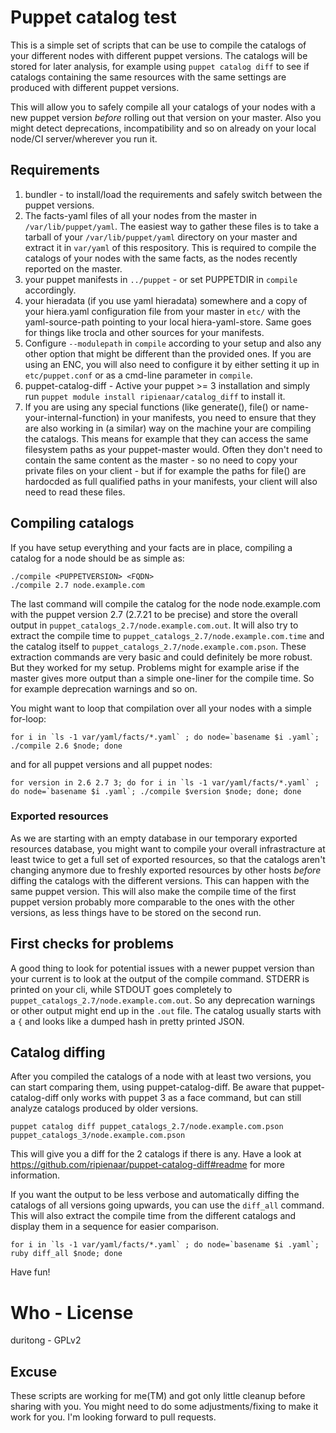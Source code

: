 # Puppet catalog test

This is a simple set of scripts that can be use to compile the catalogs of your different nodes with different puppet versions. The catalogs will be stored for later analysis, for example using `puppet catalog diff` to see if catalogs containing the same resources with the same settings are produced with different puppet versions.

This will allow you to safely compile all your catalogs of your nodes with a new puppet version *before* rolling out that version on your master. Also you might detect deprecations, incompatibility and so on already on your local node/CI server/wherever you run it.

## Requirements

1. bundler - to install/load the requirements and safely switch between the puppet versions.
1. The facts-yaml files of all your nodes from the master in `/var/lib/puppet/yaml`. The easiest way to gather these files is to take a tarball of your `/var/lib/puppet/yaml` directory on your master and extract it in `var/yaml` of this respository. This is required to compile the catalogs of your nodes with the same facts, as the nodes recently reported on the master.
1. your puppet manifests in `../puppet` - or set PUPPETDIR in `compile` accordingly.
1. your hieradata (if you use yaml hieradata) somewhere and a copy of your hiera.yaml configuration file from your master in `etc/` with the yaml-source-path pointing to your local hiera-yaml-store. Same goes for things like trocla and other sources for your manifests.
1. Configure `--modulepath` in `compile` according to your setup and also any other option that might be different than the provided ones. If you are using an ENC, you will also need to configure it by either setting it up in `etc/puppet.conf` or as a cmd-line parameter in `compile`.
1. puppet-catalog-diff - Active your puppet >= 3 installation and simply run `puppet module install ripienaar/catalog_diff` to install it.
1. If you are using any special functions (like generate(), file() or name-your-internal-function) in your manifests, you need to ensure that they are also working in (a similar) way on the machine your are compiling the catalogs. This means for example that they can access the same filesystem paths as your puppet-master would. Often they don't need to contain the same content as the master - so no need to copy your private files on your client - but if for example the paths for file() are hardocded as full qualified paths in your manifests, your client will also need to read these files.

## Compiling catalogs

If you have setup everything and your facts are in place, compiling a catalog for a node should be as simple as:

    ./compile <PUPPETVERSION> <FQDN>
    ./compile 2.7 node.example.com

The last command will compile the catalog for the node node.example.com with the puppet version 2.7 (2.7.21 to be precise) and store the overall output in `puppet_catalogs_2.7/node.example.com.out`. It will also try to extract the compile time to `puppet_catalogs_2.7/node.example.com.time` and the catalog itself to `puppet_catalogs_2.7/node.example.com.pson`. These extraction commands are very basic and could definitely be more robust. But they worked for my setup. Problems might for example arise if the master gives more output than a simple one-liner for the compile time. So for example deprecation warnings and so on.

You might want to loop that compilation over all your nodes with a simple for-loop:

    for i in `ls -1 var/yaml/facts/*.yaml` ; do node=`basename $i .yaml`; ./compile 2.6 $node; done

and for all puppet versions and all puppet nodes:

    for version in 2.6 2.7 3; do for i in `ls -1 var/yaml/facts/*.yaml` ; do node=`basename $i .yaml`; ./compile $version $node; done; done

### Exported resources

As we are starting with an empty database in our temporary exported resources database, you might want to compile your overall infrastracture at least twice to get a full set of exported resources, so that the catalogs aren't changing anymore due to freshly exported resources by other hosts *before* diffing the catalogs with the different versions. This can happen with the same puppet version.
This will also make the compile time of the first puppet version probably more comparable to the ones with the other versions, as less things have to be stored on the second run.

## First checks for problems

A good thing to look for potential issues with a newer puppet version than your current is to look at the output of the compile command. STDERR is printed on your cli, while STDOUT goes completely to `puppet_catalogs_2.7/node.example.com.out`. So any deprecation warnings or other output might end up in the `.out` file. The catalog usually starts with a `{` and looks like a dumped hash in pretty printed JSON.

## Catalog diffing

After you compiled the catalogs of a node with at least two versions, you can start comparing them, using puppet-catalog-diff. Be aware that puppet-catalog-diff only works with puppet 3 as a face command, but can still analyze catalogs produced by older versions.

    puppet catalog diff puppet_catalogs_2.7/node.example.com.pson puppet_catalogs_3/node.example.com.pson

This will give you a diff for the 2 catalogs if there is any. Have a look at https://github.com/ripienaar/puppet-catalog-diff#readme for more information.

If you want the output to be less verbose and automatically diffing the catalogs of all versions going upwards, you can use the `diff_all` command. This will also extract the compile time from the different catalogs and display them in a sequence for easier comparison.

    for i in `ls -1 var/yaml/facts/*.yaml` ; do node=`basename $i .yaml`; ruby diff_all $node; done

Have fun!

# Who - License

duritong - GPLv2

## Excuse

These scripts are working for me(TM) and got only little cleanup before sharing with you. You might need to do some adjustments/fixing to make it work for you. I'm looking forward to pull requests.
